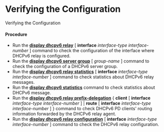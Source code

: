 Verifying the Configuration
===========================

Verifying the Configuration

#### Procedure

* Run the [**display dhcpv6 relay**](cmdqueryname=display+dhcpv6+relay) [ **interface** *interface-type interface-number* ] command to check the configuration of the interface where DHCPv6 relay is configured.
* Run the [**display dhcpv6 server group**](cmdqueryname=display+dhcpv6+server+group) [ *group-name* ] command to check the configuration of a DHCPv6 server group.
* Run the [**display dhcpv6 relay statistics**](cmdqueryname=display+dhcpv6+relay+statistics) [ **interface** *interface-type interface-number* ] command to check statistics about DHCPv6 relay messages.
* Run the [**display dhcpv6 statistics**](cmdqueryname=display+dhcpv6+statistics) command to check statistics about DHCPv6 message.
* Run the [**display dhcpv6 relay prefix-delegation**](cmdqueryname=display+dhcpv6+relay+prefix-delegation) { **client** [ **interface** *interface-type interface-number* ] | **route** [ **interface** *interface-type interface-number* ] } command to check DHCPv6 PD clients' routing information forwarded by the DHCPv6 relay agent.
* Run the [**display dhcpv6 relay configuration**](cmdqueryname=display+dhcpv6+relay+configuration) [ **interface** *interface-type* *interface-number* ] command to check the DHCPv6 relay configuration.